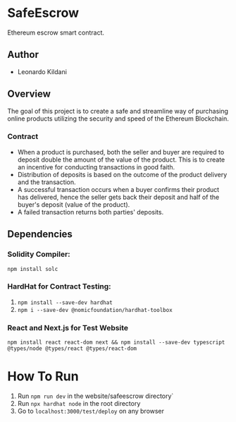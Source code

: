 # SafeEscrow

Ethereum escrow smart contract.

## Author

- Leonardo Kildani

## Overview

The goal of this project is to create a safe and streamline way of purchasing online products utilizing the security and speed of the Ethereum Blockchain.

### Contract

- When a product is purchased, both the seller and buyer are required to deposit double the amount of the value of the product. This is to create an incentive for conducting transactions in good faith.
- Distribution of deposits is based on the outcome of the product delivery and the transaction.
- A successful transaction occurs when a buyer confirms their product has delivered, hence the seller gets back their deposit and half of the buyer's deposit (value of the product).
- A failed transaction returns both parties' deposits.

## Dependencies

### Solidity Compiler:

`npm install solc`

### HardHat for Contract Testing:

1. `npm install --save-dev hardhat`
2. `npm i --save-dev @nomicfoundation/hardhat-toolbox`

### React and Next.js for Test Website

`npm install react react-dom next && npm install --save-dev typescript @types/node @types/react @types/react-dom`

# How To Run
1. Run `npm run dev` in the website/safeescrow directory`
2. Run `npx hardhat node` in the root directory
3. Go to `localhost:3000/test/deploy` on any browser
